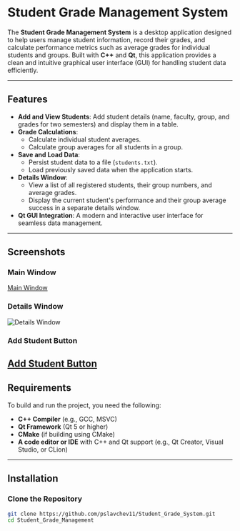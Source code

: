 # Student Grade Management System

The **Student Grade Management System** is a desktop application designed to help users manage student information, record their grades, and calculate performance metrics such as average grades for individual students and groups. Built with **C++** and **Qt**, this application provides a clean and intuitive graphical user interface (GUI) for handling student data efficiently.

---

## Features

- **Add and View Students**: Add student details (name, faculty, group, and grades for two semesters) and display them in a table.
- **Grade Calculations**:
  - Calculate individual student averages.
  - Calculate group averages for all students in a group.
- **Save and Load Data**:
  - Persist student data to a file (`students.txt`).
  - Load previously saved data when the application starts.
- **Details Window**:
  - View a list of all registered students, their group numbers, and average grades.
  - Display the current student's performance and their group average success in a separate details window.
- **Qt GUI Integration**: A modern and interactive user interface for seamless data management.

---

## Screenshots

### Main Window
[Main Window](https://scontent.fsof1-1.fna.fbcdn.net/v/t1.15752-9/462555461_1271843854155807_1846157829478524063_n.png?_nc_cat=105&ccb=1-7&_nc_sid=9f807c&_nc_ohc=5qnN0cz4f-8Q7kNvgHWQ8Md&_nc_zt=23&_nc_ht=scontent.fsof1-1.fna&oh=03_Q7cD1QFMFYR3ME_E0lQzx5e6Gf9S3jKOVSG12RJfiWsRPWw9Iw&oe=677BFC04)

### Details Window
![Details Window](./screenshots/details_window.png)

### Add Student Button
[Add Student Button](https://scontent.fsof1-1.fna.fbcdn.net/v/t1.15752-9/465237135_1744273946355557_8560616613625648329_n.png?_nc_cat=102&ccb=1-7&_nc_sid=9f807c&_nc_ohc=l_zEeMQ23p8Q7kNvgH48n8U&_nc_zt=23&_nc_ht=scontent.fsof1-1.fna&oh=03_Q7cD1QEefbSxnhBEzxsRQoodb2kRT0eZ4Xo-WaqXlTlqTVeVaw&oe=677BE406)
---

## Requirements

To build and run the project, you need the following:

- **C++ Compiler** (e.g., GCC, MSVC)
- **Qt Framework** (Qt 5 or higher)
- **CMake** (if building using CMake)
- **A code editor or IDE** with C++ and Qt support (e.g., Qt Creator, Visual Studio, or CLion)

---

## Installation

### Clone the Repository
```bash
git clone https://github.com/pslavchev11/Student_Grade_System.git
cd Student_Grade_Management
